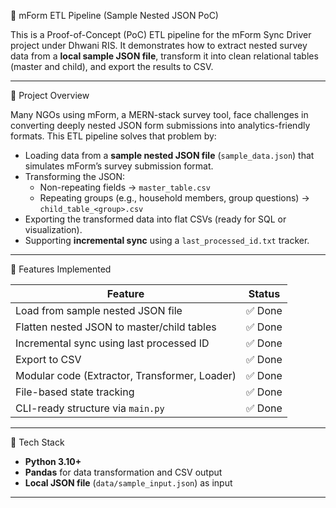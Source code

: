 🧩 mForm ETL Pipeline (Sample Nested JSON PoC)

This is a Proof-of-Concept (PoC) ETL pipeline for the mForm Sync Driver project under Dhwani RIS. It demonstrates how to extract nested survey data from a **local sample JSON file**, transform it into clean relational tables (master and child), and export the results to CSV.

---

📌 Project Overview

Many NGOs using mForm, a MERN-stack survey tool, face challenges in converting deeply nested JSON form submissions into analytics-friendly formats. This ETL pipeline solves that problem by:

- Loading data from a **sample nested JSON file** (`sample_data.json`) that simulates mForm’s survey submission format.
- Transforming the JSON:
  - Non-repeating fields → `master_table.csv`
  - Repeating groups (e.g., household members, group questions) → `child_table_<group>.csv`
- Exporting the transformed data into flat CSVs (ready for SQL or visualization).
- Supporting **incremental sync** using a `last_processed_id.txt` tracker.

---

🚀 Features Implemented

| Feature                                           | Status    |
|--------------------------------------------------|-----------|
| Load from sample nested JSON file                | ✅ Done   |
| Flatten nested JSON to master/child tables       | ✅ Done   |
| Incremental sync using last processed ID         | ✅ Done   |
| Export to CSV                                     | ✅ Done   |
| Modular code (Extractor, Transformer, Loader)    | ✅ Done   |
| File-based state tracking                        | ✅ Done   |
| CLI-ready structure via `main.py`                | ✅ Done   |

---

🔧 Tech Stack

- **Python 3.10+**
- **Pandas** for data transformation and CSV output
- **Local JSON file** (`data/sample_input.json`) as input
---